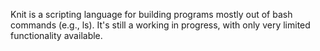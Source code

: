 
Knit is a scripting language for building programs mostly out of bash commands (e.g., ls). It's still a working in progress, with only very limited functionality available.